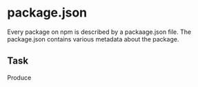 # package.json #

Every package on npm is described by a packaage.json file.
The package.json contains various metadata about the package.

## Task

Produce
